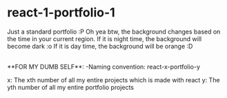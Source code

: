 # react-1-portfolio-1

Just a standard portfolio :P
Oh yea btw, the background changes based on the time in your current region.
If it is night time, the background will become dark :o
If it is day time, the background will be orange :D

<br/>
**FOR MY DUMB SELF**:
 -Naming convention:
react-x-portfolio-y

x: The xth number of all my entire projects which is made with react
y: The yth number of all my entire portfolio projects
